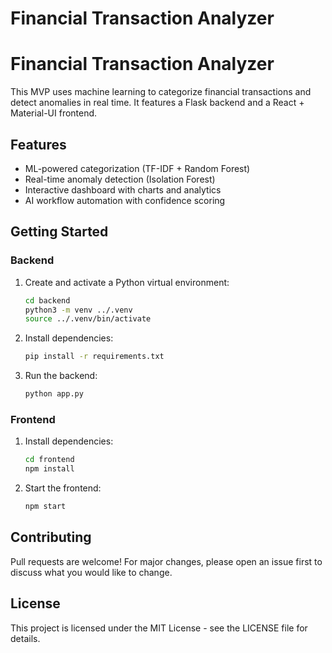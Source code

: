 # Financial Transaction Analyzer

# Financial Transaction Analyzer

This MVP uses machine learning to categorize financial transactions and detect anomalies in real time. It features a Flask backend and a React + Material-UI frontend.

## Features

- ML-powered categorization (TF-IDF + Random Forest)
- Real-time anomaly detection (Isolation Forest)
- Interactive dashboard with charts and analytics
- AI workflow automation with confidence scoring

## Getting Started

### Backend

1. Create and activate a Python virtual environment:
   ```bash
   cd backend
   python3 -m venv ../.venv
   source ../.venv/bin/activate
   ```
2. Install dependencies:
   ```bash
   pip install -r requirements.txt
   ```
3. Run the backend:
   ```bash
   python app.py
   ```

### Frontend

1. Install dependencies:
   ```bash
   cd frontend
   npm install
   ```
2. Start the frontend:
   ```bash
   npm start
   ```

## Contributing

Pull requests are welcome! For major changes, please open an issue first to discuss what you would like to change.

## License

This project is licensed under the MIT License - see the LICENSE file for details.
